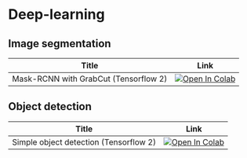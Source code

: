 # Deep-learning

## Image segmentation
| Title | Link |
|-------|------|
|Mask-RCNN with GrabCut (Tensorflow 2)|<a target="_blank" href="https://colab.research.google.com/github/Anant-mishra1729/Deep-learning/blob/main/Mask_RCNN/Mask_RCNN.ipynb"> <img src="https://colab.research.google.com/assets/colab-badge.svg" alt="Open In Colab"/> </a>|

## Object detection
| Title | Link |
|-------|------|
|Simple object detection (Tensorflow 2)|<a target="_blank" href="https://github.com/Anant-mishra1729/Machine-Learning-Notebooks/blob/main/Object_detection/Simple_object_detection_tensorflow.ipynb"> <img src="https://colab.research.google.com/assets/colab-badge.svg" alt="Open In Colab"/> </a>|
